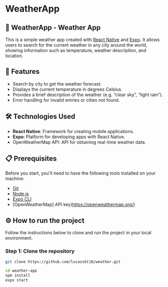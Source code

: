 # WeatherApp

## 📱 WeatherApp - Weather App

This is a simple weather app created with [React Native](https://reactnative.dev/) and [Expo](https://expo.dev/). It allows users to search for the current weather in any city around the world, showing information such as temperature, weather description, and location.

## 🚀 Features

- Search by city to get the weather forecast.
- Displays the current temperature in degrees Celsius.
- Provides a brief description of the weather (e.g. “clear sky”, “light rain”).
- Error handling for invalid entries or cities not found.

## 🛠️ Technologies Used

- **React Native**: Framework for creating mobile applications.
- **Expo**: Platform for developing apps with React Native.
- OpenWeatherMap API: API for obtaining real-time weather data.

## 📋 Prerequisites

Before you start, you'll need to have the following tools installed on your machine:

- [Git](https://git-scm.com)
- [Node.js](https://nodejs.org/en/)
- [Expo CLI](https://docs.expo.dev/get-started/installation/)
- [OpenWeatherMap] API key(https://openweathermap.org/)

## ⚙️ How to run the project

Follow the instructions below to clone and run the project in your local environment.

### Step 1: Clone the repository

```bash
git clone https://github.com/lucasskt18/weather.git

cd weather-app
npm install
expo start

```

